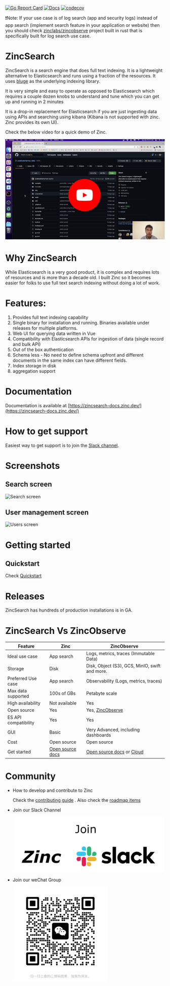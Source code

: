 [![Go Report Card](https://goreportcard.com/badge/github.com/zinclabs/zincsearch)](https://goreportcard.com/report/github.com/zinclabs/zincsearch)
[![Docs](https://img.shields.io/badge/Docs-Docs-green)](https://zincsearch-docs.zinc.dev/) [![codecov](https://codecov.io/github/zinclabs/zincsearch/branch/main/graph/badge.svg)](https://codecov.io/github/zinclabs/zincsearch)

❗Note: If your use case is of log search (app and security logs) instead of app search (implement search feature in your application or website) then you should check [zinclabs/zincobserve](https://github.com/zinclabs/zincobserve) project built in rust that is specifically built for log search use case.
# ZincSearch

ZincSearch is a search engine that does full text indexing. It is a lightweight alternative to Elasticsearch and runs using a fraction of the resources. It uses [bluge](https://github.com/blugelabs/bluge) as the underlying indexing library.

It is very simple and easy to operate as opposed to Elasticsearch which requires a couple dozen knobs to understand and tune which you can get up and running in 2 minutes

It is a drop-in replacement for Elasticsearch if you are just ingesting data using APIs and searching using kibana (Kibana is not supported with zinc. Zinc provides its own UI).

Check the below video for a quick demo of Zinc.

[![Zinc Youtube](./screenshots/zinc-youtube.jpg)](https://www.youtube.com/watch?v=aZXtuVjt1ow)

# Why ZincSearch

  While Elasticsearch is a very good product, it is complex and requires lots of resources and is more than a decade old. I built Zinc so it becomes easier for folks to use full text search indexing without doing a lot of work.

# Features:

1. Provides full text indexing capability
2. Single binary for installation and running. Binaries available under releases for multiple platforms.
3. Web UI for querying data written in Vue
4. Compatibility with Elasticsearch APIs for ingestion of data (single record and bulk API)
5. Out of the box authentication
6. Schema less - No need to define schema upfront and different documents in the same index can have different fields.
7. Index storage in disk
8. aggregation support

# Documentation

Documentation is available at [https://zincsearch-docs.zinc.dev/](https://zincsearch-docs.zinc.dev/)

# How to get support

Easiest way to get support is to join the [Slack channel](https://join.slack.com/t/zincsearch/shared_invite/zt-11r96hv2b-UwxUILuSJ1duzl_6mhJwVg).

# Screenshots

## Search screen
![Search screen](./screenshots/search_screen.jpg)

## User management screen
![Users screen](./screenshots/users_screen.jpg)

# Getting started


## Quickstart

Check [Quickstart](https://zincsearch-docs.zinc.dev/quickstart/)


# Releases

ZincSearch has hundreds of production installations is in GA.


# ZincSearch Vs ZincObserve

| Feature             | Zinc      |   ZincObserve                |
----------------------|-----------|-----------------------------------|
| Ideal use case      | App search| Logs, metrics, traces (Immutable Data)  | 
| Storage             | Disk      |  Disk, Object (S3), GCS, MinIO, swift and more.   |
| Preferred Use case  | App search | Observability (Logs, metrics, traces) |
| Max  data supported | 100s of GBs | Petabyte scale |
| High availability   | Not available | Yes |
| Open source         | Yes | Yes, [ZincObserve](https://github.com/zinclabs/zincobserve)  |
| ES API compatibility| Yes | Yes | 
| GUI                 | Basic     | Very Advanced, including dashboards |
| Cost                | Open source | Open source| 
| Get started         | [Open source docs](https://zincsearch-docs.zinc.dev/quickstart/) | [Open source docs](https://docs.zinc.dev/quickstart) or [Cloud](https://observe.zinc.dev) |

# Community

- How to develop and contribute to Zinc

  Check the [contributing guide](./CONTRIBUTING.md) . Also check the [roadmap items](https://github.com/orgs/zinclabs/projects/3)

- Join our Slack Channel

  [![Slack](./screenshots/slack.png)](https://join.slack.com/t/zinc-nvh4832/shared_invite/zt-11r96hv2b-UwxUILuSJ1duzl_6mhJwVg)

- Join our weChat Group

  <img src="./screenshots/wechat_qr.jpg" width="300">
